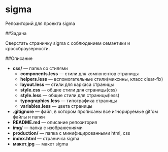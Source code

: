 # sigma

Репозиторий для проекта sigma

##Задача

Сверстать страничку sigma с соблюдением семантики и кроссбраузерности.

##Описание

+ **css/** — папка со стилями
  + **components.less** — стили для компонентов страницы
  + **helpers.less** — вспомогательные стили(миксины, класс clear-fix)
  + **layout.less** — cтили для каркаса страницы
  + **style.css** — общие стили для страницы(css)
  + **style.less** — общие стили для страницы(less)
  + **typographics.less** — типографика страницы
  + **variables.less** — цвета страницы
+ **.gitignore** — файл, в котором прописаны все игнорируемые git'ом файлы и папки
+ **README.md** — описание репозитория
+ **img/** — папка с изображениями
+ **production/** — папка с минифицированными html, css
+ **index.html** — страничка sigma
+ **макет.jpg** — макет sigma
